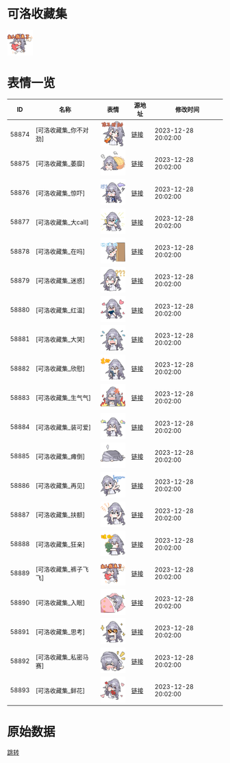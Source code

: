 # 可洛收藏集

<img src="./cover.png" height="60" alt="cover" />

# 表情一览

|ID|名称|表情|源地址|修改时间|
|----|----|----|----|----|
|58874|[可洛收藏集_你不对劲]|<img src="./pic/058874_%5B可洛收藏集_你不对劲%5D.png" height="60" alt="你不对劲"/>|[链接](https://i0.hdslb.com/bfs/garb/a14bb85f0827c2e1392ea30fdf39d2366e1bbe53.png)|2023-12-28 20:02:00|
|58875|[可洛收藏集_萎靡]|<img src="./pic/058875_%5B可洛收藏集_萎靡%5D.png" height="60" alt="萎靡"/>|[链接](https://i0.hdslb.com/bfs/garb/35e7da35a338c8e2366b84facae7cb84f0c8a98c.png)|2023-12-28 20:02:00|
|58876|[可洛收藏集_惊吓]|<img src="./pic/058876_%5B可洛收藏集_惊吓%5D.png" height="60" alt="惊吓"/>|[链接](https://i0.hdslb.com/bfs/garb/c7d01de52f2ec29e6d729fd142e1749558bf73e7.png)|2023-12-28 20:02:00|
|58877|[可洛收藏集_大call]|<img src="./pic/058877_%5B可洛收藏集_大call%5D.png" height="60" alt="大call"/>|[链接](https://i0.hdslb.com/bfs/garb/4508af101b37e6320f129042f638bf6b58547785.png)|2023-12-28 20:02:00|
|58878|[可洛收藏集_在吗]|<img src="./pic/058878_%5B可洛收藏集_在吗%5D.png" height="60" alt="在吗"/>|[链接](https://i0.hdslb.com/bfs/garb/7695f6bc5c03ff6ff11a541c24bee234bb182a80.png)|2023-12-28 20:02:00|
|58879|[可洛收藏集_迷惑]|<img src="./pic/058879_%5B可洛收藏集_迷惑%5D.png" height="60" alt="迷惑"/>|[链接](https://i0.hdslb.com/bfs/garb/6f8402aac8d107e397aa0cbdc2adabe3301528b4.png)|2023-12-28 20:02:00|
|58880|[可洛收藏集_红温]|<img src="./pic/058880_%5B可洛收藏集_红温%5D.png" height="60" alt="红温"/>|[链接](https://i0.hdslb.com/bfs/garb/ee83fc924e478245e26f2d2e04cfadbaa21d00e6.png)|2023-12-28 20:02:00|
|58881|[可洛收藏集_大哭]|<img src="./pic/058881_%5B可洛收藏集_大哭%5D.png" height="60" alt="大哭"/>|[链接](https://i0.hdslb.com/bfs/garb/7514b9c347aebd720492a75f125f00e16310ab01.png)|2023-12-28 20:02:00|
|58882|[可洛收藏集_欣慰]|<img src="./pic/058882_%5B可洛收藏集_欣慰%5D.png" height="60" alt="欣慰"/>|[链接](https://i0.hdslb.com/bfs/garb/a2dd3a10533b2ac0785aeb6eb64c07a2c63ef36f.png)|2023-12-28 20:02:00|
|58883|[可洛收藏集_生气气]|<img src="./pic/058883_%5B可洛收藏集_生气气%5D.png" height="60" alt="生气气"/>|[链接](https://i0.hdslb.com/bfs/garb/1c044716770a699957ad3191649cbc008f3bbae2.png)|2023-12-28 20:02:00|
|58884|[可洛收藏集_装可爱]|<img src="./pic/058884_%5B可洛收藏集_装可爱%5D.png" height="60" alt="装可爱"/>|[链接](https://i0.hdslb.com/bfs/garb/aeb9762d16e96c1ebd785f4c3bd91231adef5024.png)|2023-12-28 20:02:00|
|58885|[可洛收藏集_瘫倒]|<img src="./pic/058885_%5B可洛收藏集_瘫倒%5D.png" height="60" alt="瘫倒"/>|[链接](https://i0.hdslb.com/bfs/garb/750d3b2f82e95c776a994bdadd9070c7c0ed01dd.png)|2023-12-28 20:02:00|
|58886|[可洛收藏集_再见]|<img src="./pic/058886_%5B可洛收藏集_再见%5D.png" height="60" alt="再见"/>|[链接](https://i0.hdslb.com/bfs/garb/586ebe45448579d6cd992350e184a1e16da26a4c.png)|2023-12-28 20:02:00|
|58887|[可洛收藏集_扶额]|<img src="./pic/058887_%5B可洛收藏集_扶额%5D.png" height="60" alt="扶额"/>|[链接](https://i0.hdslb.com/bfs/garb/d1a77b7d3c04f2cfbff6b110066734b9b961957e.png)|2023-12-28 20:02:00|
|58888|[可洛收藏集_狂亲]|<img src="./pic/058888_%5B可洛收藏集_狂亲%5D.png" height="60" alt="狂亲"/>|[链接](https://i0.hdslb.com/bfs/garb/7dd7fab974c3614a0546ba829cabf7e4b6088576.png)|2023-12-28 20:02:00|
|58889|[可洛收藏集_裤子飞飞]|<img src="./pic/058889_%5B可洛收藏集_裤子飞飞%5D.png" height="60" alt="裤子飞飞"/>|[链接](https://i0.hdslb.com/bfs/garb/845c6a487e1467ea0615154c9345ebf14b606a7d.png)|2023-12-28 20:02:00|
|58890|[可洛收藏集_入眠]|<img src="./pic/058890_%5B可洛收藏集_入眠%5D.png" height="60" alt="入眠"/>|[链接](https://i0.hdslb.com/bfs/garb/1cda2b1f1fbef895d89e56c999df67006affdb94.png)|2023-12-28 20:02:00|
|58891|[可洛收藏集_思考]|<img src="./pic/058891_%5B可洛收藏集_思考%5D.png" height="60" alt="思考"/>|[链接](https://i0.hdslb.com/bfs/garb/e21ae5102b6a66ce0113156955e911b22280611a.png)|2023-12-28 20:02:00|
|58892|[可洛收藏集_私密马赛]|<img src="./pic/058892_%5B可洛收藏集_私密马赛%5D.png" height="60" alt="私密马赛"/>|[链接](https://i0.hdslb.com/bfs/garb/a8b9957b468c4399b81b1067582aa5e816a37203.png)|2023-12-28 20:02:00|
|58893|[可洛收藏集_鲜花]|<img src="./pic/058893_%5B可洛收藏集_鲜花%5D.png" height="60" alt="鲜花"/>|[链接](https://i0.hdslb.com/bfs/garb/e3dd1f0f4df82163be9bc7956c7df7af32abba45.png)|2023-12-28 20:02:00|

# 原始数据

[跳转](./raw.json)

